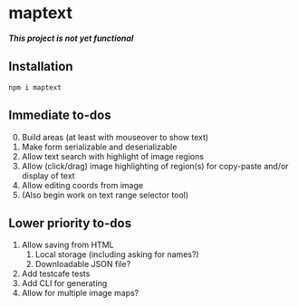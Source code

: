 # maptext

***This project is not yet functional***

## Installation

```
npm i maptext
```

## Immediate to-dos

0.  Build areas (at least with mouseover to show text)
0.  Make form serializable and deserializable
1.  Allow text search with highlight of image regions
2.  Allow (click/drag) image highlighting of region(s)
    for copy-paste and/or display of text
3.  Allow editing coords from image
4.  (Also begin work on text range selector tool)

## Lower priority to-dos

1.  Allow saving from HTML
    1.  Local storage (including asking for names?)
    2.  Downloadable JSON file?
2.  Add testcafe tests
3.  Add CLI for generating
4.  Allow for multiple image maps?
